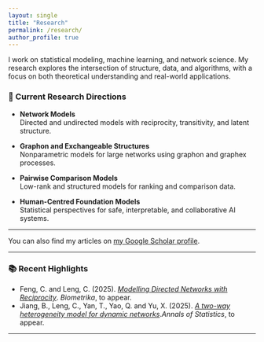 ```yaml
---
layout: single
title: "Research"
permalink: /research/
author_profile: true
---
```


I work on statistical modeling, machine learning, and network science. My research explores the intersection of structure, data, and algorithms, with a focus on both theoretical understanding and real-world applications.

### 📌 Current Research Directions

- **Network Models**  
  Directed and undirected models with reciprocity, transitivity, and latent structure.
  
- **Graphon and Exchangeable Structures**  
  Nonparametric models for large networks using graphon and graphex processes.

- **Pairwise Comparison Models**  
  Low-rank and structured models for ranking and comparison data.

- **Human-Centred Foundation Models**  
  Statistical perspectives for safe, interpretable, and collaborative AI systems.

---

<div class="wordwrap">You can also find my articles on <a href="{{site.author.googlescholar}}">my Google Scholar profile</a>.</div>

---

### 📚 Recent Highlights

- Feng, C. and Leng, C. (2025). [*Modelling Directed Networks with Reciprocity*](https://doi.org/10.1093/biomet/asad123). *Biometrika*, to appear.
- Jiang, B., Leng, C., Yan, T., Yao, Q. and Yu, X. (2025). [*A two-way heterogeneity model for dynamic networks*](https://arxiv.org/abs/2305.12643).*Annals of Statistics*, to appear.

---

